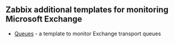 ## Zabbix additional templates for monitoring Microsoft Exchange ##

- [Queues](Queues) - a template to monitor Exchange transport queues
